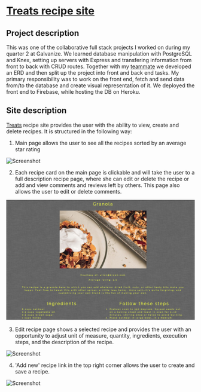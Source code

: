 # [Treats recipe site](https://grecipes-f85d1.firebaseapp.com/)
## Project description
This was one of the collaborative full stack projects I worked on during my quarter 2 at Galvanize. We learned database manipulation 
with PostgreSQL and Knex, setting up servers with Express and transfering information from front to back with CRUD routes. 
Together with my [teammate](https://github.com/SteveODell) we developed an ERD and then split up the project into front and back end tasks. My primary responsibility 
was to work on the front end, fetch and send data from/to the database and create visual representation of it. We deployed the 
front end to Firebase, while hosting the DB on Heroku.

## Site description
[Treats](https://grecipes-f85d1.firebaseapp.com/) recipe site provides the user with the ability to view, create and delete recipes.
It is structured in the following way:
1. Main page allows the user to see all the recipes sorted by an average star rating

![Screenshot](public/stylesheets/recipe-main.png)

2. Each recipe card on the main page is clickable and will take the user to a full description recipe page, where she can edit or delete the recipe
or add and view comments and reviews left by others. This page also allows the user to edit or delete comments.

![Screenshot](public/stylesheets/each_recipe.png)

3. Edit recipe page shows a selected recipe and provides the user with an opportunity to adjust unit of measure,
quantity, ingredients, execution steps, and the description of the recipe.

![Screenshot](public/stylesheets/edit_page.png)

4. 'Add new' recipe link in the top right corner allows the user to create and save a recipe.

![Screenshot](public/stylesheets/add_new.png)
